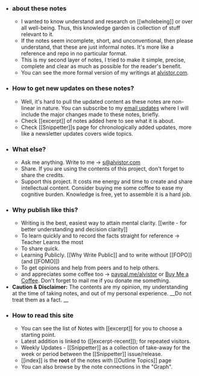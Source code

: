 - ### about these notes
    - I wanted to know understand and research on [[wholebeing]] or over all well-being. Thus, this knowledge garden is collection of stuff relevant to it. 
    - If the notes seem incomplete, short, and unconventional, then please understand, that these are just informal notes. It's more like a reference and repo in no particular format. 
    - This is my second layer of notes, I tried to make it simple, precise, complete and clear as much as possible for the reader's benefit. 
    - You can see the more formal version of my writings at [alvistor.com](https://alvistor.com).
- ### How to get new updates on these notes?
    - Well, it's hard to pull the updated content as these notes are non-linear in nature.
You can subscribe to my [email updates](https://www.getrevue.co/profile/alvistor) where I will include the major changes made to these notes, briefly.
    - Check [[excerpt]] of notes added here to see what it is about.
    - Check [[Snippetter]]s page for chronologically added updates, more like a newsletter updates covers wide topics. 
- ### What else?
    - Ask me anything. Write to me -> s@alvistor.com
    - Share. If you are using the contents of this project, don't forget to share the credits.
    - Support this project. It costs me energy and time to create and share intellectual content. Consider buying me some coffee to ease my cognitive burden.
Knowledge is free, yet to assemble it is a hard job. 
- ### Why publish like this? 
    - Writing is the best, easiest way to attain mental clarity. [[write - for better understanding and decision clarity]]
    - To learn quickly and to record the facts straight for reference -> Teacher Learns the most
    - To share quick. 
    - Learning Publicly. [[Why Write Public]] and to write without [[FOPO]] (and [[FOMO]])
    - To get opinions and help from peers and to help others. 
    - and appreciates some coffee too -> [paypal.me/alvistor](paypal.me/alvistor) or [Buy Me a Coffee](alvistor.com/go/tips). Don't forget to mail me if you donate me something.
- **Caution & Disclaimer:** The contents are my opinion, my understanding at the time of taking notes, and out of my personal experience. __Do not treat them as a fact. __
- ### How to read this site
    - You can see the list of Notes with [[excerpt]] for you to choose a starting point. 
    - Latest addition is linked to ([[excerpt-recent]]); for repeated visitors.
    - Weekly Updates -  [[Snippetter]] as a collection of take-away for the week or period between the [[Snippetter]] issue/release. 
    - [[index]] is the **root** of the notes with [[Outline Topics]] page
    - You can also browse by the note connections in the "Graph".
